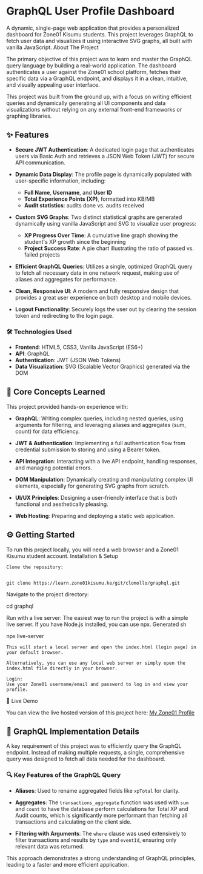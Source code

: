 # GraphQL User Profile Dashboard

A dynamic, single-page web application that provides a personalized dashboard for Zone01 Kisumu students. This project leverages GraphQL to fetch user data and visualizes it using interactive SVG graphs, all built with vanilla JavaScript.
 About The Project

The primary objective of this project was to learn and master the GraphQL query language by building a real-world application. The dashboard authenticates a user against the Zone01 school platform, fetches their specific data via a GraphQL endpoint, and displays it in a clean, intuitive, and visually appealing user interface.

This project was built from the ground up, with a focus on writing efficient queries and dynamically generating all UI components and data visualizations without relying on any external front-end frameworks or graphing libraries.
## ✨ Features

- **Secure JWT Authentication**: A dedicated login page that authenticates users via Basic Auth and retrieves a JSON Web Token (JWT) for secure API communication.

- **Dynamic Data Display**: The profile page is dynamically populated with user-specific information, including:
  - **Full Name**, **Username**, and **User ID**
  - **Total Experience Points (XP)**, formatted into KB/MB
  - **Audit statistics**: audits done vs. audits received

- **Custom SVG Graphs**: Two distinct statistical graphs are generated dynamically using vanilla JavaScript and SVG to visualize user progress:
  - **XP Progress Over Time**: A cumulative line graph showing the student's XP growth since the beginning
  - **Project Success Rate**: A pie chart illustrating the ratio of passed vs. failed projects

- **Efficient GraphQL Queries**: Utilizes a single, optimized GraphQL query to fetch all necessary data in one network request, making use of aliases and aggregates for performance.

- **Clean, Responsive UI**: A modern and fully responsive design that provides a great user experience on both desktop and mobile devices.

- **Logout Functionality**: Securely logs the user out by clearing the session token and redirecting to the login page.

### 🛠️ Technologies Used

- **Frontend**: HTML5, CSS3, Vanilla JavaScript (ES6+)
- **API**: GraphQL
- **Authentication**: JWT (JSON Web Tokens)
- **Data Visualization**: SVG (Scalable Vector Graphics) generated via the DOM


## 🚀 Core Concepts Learned

This project provided hands-on experience with:

- **GraphQL**: Writing complex queries, including nested queries, using arguments for filtering, and leveraging aliases and aggregates (sum, count) for data efficiency.

- **JWT & Authentication**: Implementing a full authentication flow from credential submission to storing and using a Bearer token.

- **API Integration**: Interacting with a live API endpoint, handling responses, and managing potential errors.

- **DOM Manipulation**: Dynamically creating and manipulating complex UI elements, especially for generating SVG graphs from scratch.

- **UI/UX Principles**: Designing a user-friendly interface that is both functional and aesthetically pleasing.

- **Web Hosting**: Preparing and deploying a static web application.


## ⚙️ Getting Started

To run this project locally, you will need a web browser and a Zone01 Kisumu student account.
Installation & Setup

    Clone the repository:

          
    git clone https://learn.zone01kisumu.ke/git/clomollo/graphql.git

        

Navigate to the project directory:


      
cd graphql

    

Run with a live server:
The easiest way to run the project is with a simple live server. If you have Node.js installed, you can use npx.
Generated sh

      
npx live-server


    This will start a local server and open the index.html (login page) in your default browser.

    Alternatively, you can use any local web server or simply open the index.html file directly in your browser.

    Login:
    Use your Zone01 username/email and password to log in and view your profile.

🔗 Live Demo

You can view the live hosted version of this project here:
[My Zone01 Profile](https://graphql-tawny-eta.vercel.app/index.html)
## 🧠 GraphQL Implementation Details

A key requirement of this project was to efficiently query the GraphQL endpoint. Instead of making multiple requests, a single, comprehensive query was designed to fetch all data needed for the dashboard.

### 🔍 Key Features of the GraphQL Query

- **Aliases**: Used to rename aggregated fields like `xpTotal` for clarity.

- **Aggregates**: The `transactions_aggregate` function was used with `sum` and `count` to have the database perform calculations for Total XP and Audit counts, which is significantly more performant than fetching all transactions and calculating on the client side.

- **Filtering with Arguments**: The `where` clause was used extensively to filter transactions and results by `type` and `eventId`, ensuring only relevant data was returned.


This approach demonstrates a strong understanding of GraphQL principles, leading to a faster and more efficient application.